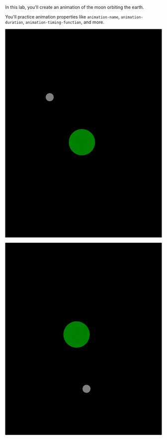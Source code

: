 In this lab, you'll create an animation of the moon orbiting the earth.

You'll practice animation properties like `animation-name`, `animation-duration`, `animation-timing-function`, and more.

![alt text](image.png)

![alt text](image-1.png)